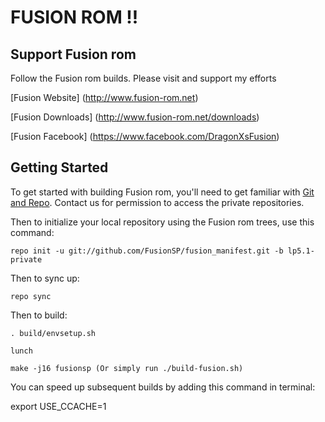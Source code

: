 FUSION ROM !!
=============

Support Fusion rom
------------------
Follow the Fusion rom builds. Please visit and support my efforts

[Fusion Website] (http://www.fusion-rom.net)

[Fusion Downloads] (http://www.fusion-rom.net/downloads)

[Fusion Facebook] (https://www.facebook.com/DragonXsFusion)


Getting Started
---------------

To get started with building Fusion rom, you'll need to get
familiar with [Git and Repo](http://source.android.com/download/using-repo).
Contact us for permission to access the private repositories.

Then to initialize your local repository using the Fusion rom trees, use this command:

    repo init -u git://github.com/FusionSP/fusion_manifest.git -b lp5.1-private

Then to sync up:

    repo sync

Then to build:

    . build/envsetup.sh

    lunch

    make -j16 fusionsp (Or simply run ./build-fusion.sh)


You can speed up subsequent builds by adding this command in terminal:

export USE_CCACHE=1


